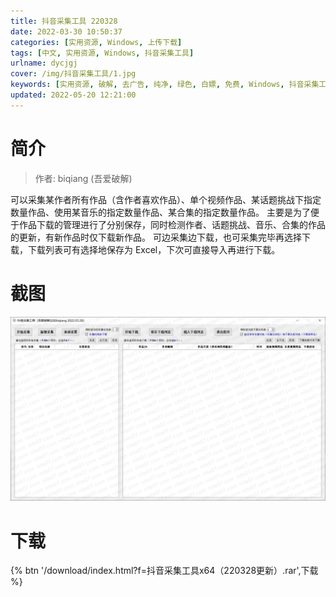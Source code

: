 ```yaml
---
title: 抖音采集工具 220328
date: 2022-03-30 10:50:37
categories: [实用资源, Windows, 上传下载]
tags: [中文, 实用资源, Windows, 抖音采集工具]
urlname: dycjgj
cover: /img/抖音采集工具/1.jpg
keywords: [实用资源, 破解, 去广告, 纯净, 绿色, 白嫖, 免费, Windows, 抖音采集工具]
updated: 2022-05-20 12:21:00
---
```


# 简介

> 作者: biqiang (吾爱破解)

可以采集某作者所有作品（含作者喜欢作品）、单个视频作品、某话题挑战下指定数量作品、使用某音乐的指定数量作品、某合集的指定数量作品。
主要是为了便于作品下载的管理进行了分别保存，同时检测作者、话题挑战、音乐、合集的作品的更新，有新作品时仅下载新作品。
可边采集边下载，也可采集完毕再选择下载，下载列表可有选择地保存为 Excel，下次可直接导入再进行下载。

# 截图

![](/img/抖音采集工具/2.jpg)

# 下载

{% btn '/download/index.html?f=抖音采集工具x64（220328更新）.rar',下载 %}
